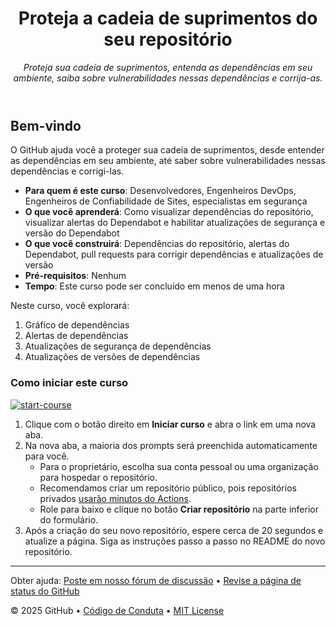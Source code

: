 <header>

<!--
  <<< Author notes: Course header >>>
  Include a 1280×640 image, course title in sentence case, and a concise description in emphasis.
  In your repository settings: enable template repository, add your 1280×640 social image, auto delete head branches.
  Add your open source license, GitHub uses MIT license.
-->

# Proteja a cadeia de suprimentos do seu repositório

_Proteja sua cadeia de suprimentos, entenda as dependências em seu ambiente, saiba sobre vulnerabilidades nessas dependências e corrija-as._

</header>

<!--
  <<< Author notes: Course start >>>
  Include start button, a note about Actions minutes,
  and tell the learner why they should take the course.
-->

## Bem-vindo

O GitHub ajuda você a proteger sua cadeia de suprimentos, desde entender as dependências em seu ambiente, até saber sobre vulnerabilidades nessas dependências e corrigi-las.

- **Para quem é este curso**: Desenvolvedores, Engenheiros DevOps, Engenheiros de Confiabilidade de Sites, especialistas em segurança
- **O que você aprenderá**: Como visualizar dependências do repositório, visualizar alertas do Dependabot e habilitar atualizações de segurança e versão do Dependabot
- **O que você construirá**: Dependências do repositório, alertas do Dependabot, pull requests para corrigir dependências e atualizações de versão
- **Pré-requisitos**: Nenhum
- **Tempo**: Este curso pode ser concluído em menos de uma hora

Neste curso, você explorará:

1. Gráfico de dependências
2. Alertas de dependências
3. Atualizações de segurança de dependências
4. Atualizações de versões de dependências

### Como iniciar este curso

<!-- For start course, run in JavaScript:
'https://github.com/new?' + new URLSearchParams({
  template_owner: 'skills',
  template_name: 'review-pull-requests',
  owner: '@me',
  name: 'skills-review-pull-requests',
  description: 'My clone repository',
  visibility: 'public',
}).toString()
-->

[![start-course](https://user-images.githubusercontent.com/1221423/235727646-4a590299-ffe5-480d-8cd5-8194ea184546.svg)](https://github.com/new?template_owner=dev-pods&template_name=secure-repository-supply-chain&owner=%40me&name=secure-repository-supply-chain&description=GitHub+Habilidades:+Introdução+para+Supply+Chain&visibility=public)

1. Clique com o botão direito em **Iniciar curso** e abra o link em uma nova aba.
2. Na nova aba, a maioria dos prompts será preenchida automaticamente para você.
   - Para o proprietário, escolha sua conta pessoal ou uma organização para hospedar o repositório.
   - Recomendamos criar um repositório público, pois repositórios privados [usarão minutos do Actions](https://docs.github.com/en/billing/managing-billing-for-github-actions/about-billing-for-github-actions).
   - Role para baixo e clique no botão **Criar repositório** na parte inferior do formulário.
3. Após a criação do seu novo repositório, espere cerca de 20 segundos e atualize a página. Siga as instruções passo a passo no README do novo repositório.

<footer>

<!--
  <<< Author notes: Footer >>>
  Add a link to get support, GitHub status page, code of conduct, license link.
-->

---

Obter ajuda: [Poste em nosso fórum de discussão](https://github.com/skills/.github/discussions) &bull; [Revise a página de status do GitHub](https://www.githubstatus.com/)

&copy; 2025 GitHub &bull; [Código de Conduta](https://www.contributor-covenant.org/version/2/1/code_of_conduct/code_of_conduct.md) &bull; [MIT License](https://gh.io/mit)

</footer>
